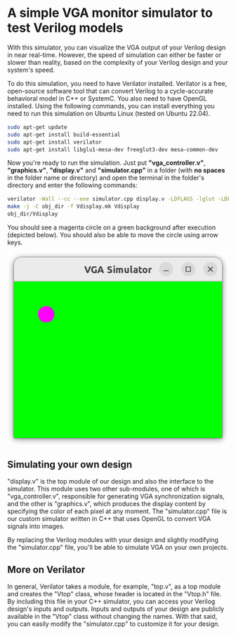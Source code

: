 # A simple VGA monitor simulator to test Verilog models

With this simulator, you can visualize the VGA output of your Verilog design in near real-time. However, the speed of simulation can either be faster or slower than reality, based on the complexity of your Verilog design and your system's speed.

To do this simulation, you need to have Verilator installed. Verilator is a free, open-source software tool that can convert Verilog to a cycle-accurate behavioral model in C++ or SystemC.
You also need to have OpenGL installed.
Using the following commands, you can install everything you need to run this simulation on Ubuntu Linux (tested on Ubuntu 22.04).

```bash
sudo apt-get update
sudo apt-get install build-essential
sudo apt-get install verilator
sudo apt-get install libglu1-mesa-dev freeglut3-dev mesa-common-dev
```

Now you're ready to run the simulation. Just put **"vga_controller.v"**, **"graphics.v"**, **"display.v"** and **"simulator.cpp"** in a folder (with **no spaces** in the folder name or directory) and open the terminal in the folder's directory and enter the following commands:

```bash
verilator -Wall --cc --exe simulator.cpp display.v -LDFLAGS -lglut -LDFLAGS -lGLU -LDFLAGS -lGL
make -j -C obj_dir -f Vdisplay.mk Vdisplay
obj_dir/Vdisplay
```
You should see a magenta circle on a green background after execution (depicted below). You should also be able to move the circle using arrow keys.

![VGA Simulator](https://github.com/SamanMohseni/VGA-Simulation/blob/main/VGA_Simulator.png)

## Simulating your own design
"display.v" is the top module of our design and also the interface to the simulator. This module uses two other sub-modules, one of which is "vga_controller.v", responsible for generating VGA synchronization signals, and the other is "graphics.v", which produces the display content by specifying the color of each pixel at any moment.
The "simulator.cpp" file is our custom simulator written in C++ that uses OpenGL to convert VGA signals into images.

By replacing the Verilog modules with your design and slightly modifying the "simulator.cpp" file, you'll be able to simulate VGA on your own projects.

## More on Verilator
In general, Verilator takes a module, for example, "top.v", as a top module and creates the "Vtop" class, whose header is located in the "Vtop.h" file. By including this file in your C++ simulator, you can access your Verilog design's inputs and outputs. Inputs and outputs of your design are publicly available in the "Vtop" class without changing the names.
With that said, you can easily modify the "simulator.cpp" to customize it for your design.
